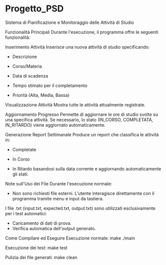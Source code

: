 # Progetto_PSD
Sistema di Pianificazione e Monitoraggio delle Attività di Studio

Funzionalità Principali
Durante l'esecuzione, il programma offre le seguenti funzionalità:

Inserimento Attività
Inserisce una nuova attività di studio specificando:

- Descrizione

- Corso/Materia

- Data di scadenza

- Tempo stimato per il completamento

- Priorità (Alta, Media, Bassa)

Visualizzazione Attività
Mostra tutte le attività attualmente registrate.

Aggiornamento Progresso
Permette di aggiornare le ore di studio svolte su una specifica attività.
Se necessario, lo stato (IN_CORSO, COMPLETATA, IN_RITARDO) viene aggiornato automaticamente.

Generazione Report Settimanale
Produce un report che classifica le attività in:

- Completate

- In Corso

- In Ritardo
basandosi sulla data corrente e aggiornando automaticamente gli stati.

Note sull'Uso dei File
Durante l'esecuzione normale:
- Non sono richiesti file esterni.
L'utente interagisce direttamente con il programma tramite menu e input da tastiera.

I file .txt (input.txt, expected.txt, output.txt) sono utilizzati esclusivamente per i test automatici:
- Caricamento di dati di prova.
- Verifica automatica dell'output generato.

Come Compilare ed Eseguire
Esecuzione normale:
make
./main

 Esecuzione dei test:
make test

 Pulizia dei file generati:
make clean

